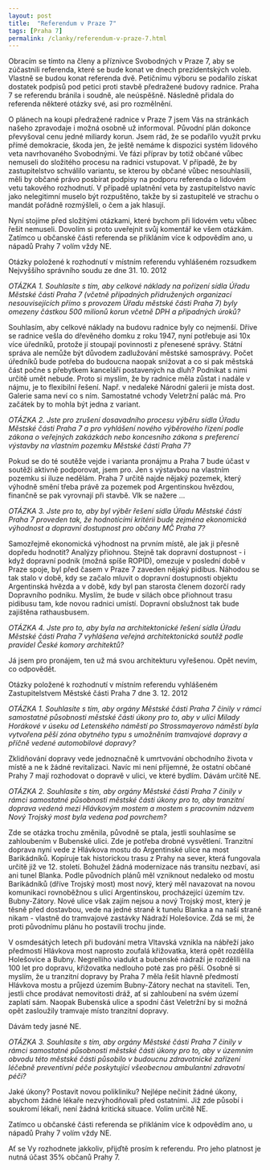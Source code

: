 ```yaml
---
layout: post
title:  "Referendum v Praze 7"
tags: [Praha 7]
permalink: /clanky/referendum-v-praze-7.html
---
```


Obracím se tímto na členy a příznivce Svobodných v Praze 7, aby se zúčastnili referenda, které se bude konat ve dnech prezidentských voleb. Vlastně se budou konat referenda dvě. Petičnímu výboru se podařilo získat dostatek podpisů pod petici proti stavbě předražené budovy radnice. Praha 7 se referendu bránila i soudně, ale neúspěšně. Následně přidala do referenda některé otázky své, asi pro rozmělnění.

O plánech na koupi předražené radnice v Praze 7 jsem Vás na stránkách našeho zpravodaje i možná osobně už informoval. Původní plán dokonce převyšoval cenu jedné miliardy korun. Jsem rád, že se podařilo využít prvku přímé demokracie, škoda jen, že ještě nemáme k dispozici systém lidového veta navrhovaného Svobodnými. Ve fázi příprav by totiž občané vůbec nemuseli do složitého procesu na radnici vstupovat. V případě, že by zastupitelstvo schválilo variantu, se kterou by občané vůbec nesouhlasili, měli by občané právo posbírat podpisy na podporu referenda o lidovém vetu takového rozhodnutí. V případě uplatnění veta by zastupitelstvo navíc jako nelegitimní muselo být rozpuštěno, takže by si zastupitelé ve strachu o mandát pořádně rozmýšleli, o čem a jak hlasují.

Nyní stojíme před složitými otázkami, které bychom při lidovém vetu vůbec řešit nemuseli. Dovolím si proto uveřejnit svůj komentář ke všem otázkám. Zatímco u občanské části referenda se přikláním více k odpovědím ano, u nápadů Prahy 7 volím vždy NE.

<a name="komentar"></a>

Otázky položené k rozhodnutí v místním referendu vyhlášeném rozsudkem Nejvyššího správního soudu ze dne 31. 10. 2012   

<i>OTÁZKA 1. Souhlasíte s tím, aby celkové náklady na pořízení sídla Úřadu Městské části Praha 7 (včetně případných  přidružených organizací nesouvisejících přímo s provozem Úřadu městské části  Praha 7) byly omezeny částkou 500 milionů korun včetně DPH a  případných úroků?</i>

Souhlasím, aby celkové náklady na budovu radnice byly co nejmenší. Dříve se radnice vešla do dřevěného domku z roku 1947, nyní potřebuje asi 10x více úředníků, protože jí stoupají povinnosti z přenesené správy. Státní správa ale nemůže být důvodem zadlužování městské samosprávy. Počet úředníků bude potřeba do budoucna naopak snižovat a co si pak městská část počne s přebytkem kanceláří postavených na dluh? Podnikat s nimi určitě umět nebude. Proto si myslím, že by radnice měla zůstat i nadále v nájmu, je to flexibilní řešení. Např. v nedaleké Národní galerii je místa dost. Galerie sama neví co s ním. Samostatné vchody Veletržní palác má. Pro začátek by to mohla být jedna z variant.

<i>OTÁZKA 2. Jste pro zrušení dosavadního procesu výběru sídla Úřadu  Městské části Praha 7 a pro vyhlášení nového  výběrového řízení podle  zákona o veřejných zakázkách nebo koncesního zákona s preferencí výstavby na vlastním pozemku Městské části Praha 7?</i>

Pokud se do té soutěže vejde i varianta pronájmu a Praha 7 bude účast v soutěži aktivně podporovat, jsem pro. Jen s výstavbou na vlastním pozemku si iluze nedělám. Praha 7 určitě najde nějaký pozemek, který výhodně smění třeba právě za pozemek pod Argentinskou hvězdou, finančně se pak vyrovnají při stavbě. Vlk se nažere ...

<i>OTÁZKA 3. Jste pro to, aby byl výběr řešení sídla Úřadu Městské části Praha 7 proveden tak, že hodnotícími kritérii bude zejména  ekonomická výhodnost a dopravní dostupnost pro občany MČ Praha 7?</i>

Samozřejmě ekonomická výhodnost na prvním místě, ale jak ji přesně dopředu hodnotit? Analýzy přiohnou. Stejně tak dopravní dostupnost - i když dopravní podnik (možná spíše ROPID), omezuje v poslední době v Praze spoje, byl před časem v Praze 7 zaveden nějaký pidibus. Náhodou se tak stalo v době, kdy se začalo mluvit o dopravní dostupnosti objektu Argentinská hvězda a v době, kdy byl pan starosta členem dozorčí rady Dopravního podniku. Myslím, že bude v silách obce přiohnout trasu pidibusu tam, kde novou radnici umístí. Dopravní obslužnost tak bude zajištěna rathausbusem.

<i>OTÁZKA 4. Jste pro to, aby byla na architektonické řešení sídla Úřadu Městské části Praha 7 vyhlášena veřejná architektonická soutěž  podle pravidel České komory architektů?</i>

Já jsem pro pronájem, ten už má svou architekturu vyřešenou. Opět nevím, co odpovědět.

Otázky položené k rozhodnutí v místním referendu vyhlášeném Zastupitelstvem Městské části Praha 7 dne 3. 12. 2012

<i>OTÁZKA 1. Souhlasíte s tím, aby orgány Městské části Praha 7 činily v rámci samostatné  působnosti městské části  úkony pro to, aby v ulici Milady Horákové v úseku od Letenského náměstí po Strossmayerovo náměstí byla vytvořena pěší zóna obytného typu s umožněním tramvajové dopravy a příčně vedené automobilové dopravy?</i>

Zklidňování dopravy vede jednoznačně k umrtvování obchodního života v místě a ne k žádné revitalizaci. Navíc mi není příjemné, že ostatní občané Prahy 7 mají rozhodovat o dopravě v ulici, ve které bydlím. Dávám určitě NE.

<i>OTÁZKA 2. Souhlasíte s tím, aby orgány Městské části Praha 7 činily v rámci samostatné působnosti městské části úkony pro to, aby tranzitní doprava vedená mezi Hlávkovým mostem a mostem s pracovním názvem Nový Trojský most byla vedena pod povrchem?</i>

Zde se otázka trochu změnila, původně se ptala, jestli souhlasíme se zahloubením v Bubenské ulici. Zde je potřeba drobné vysvětlení. Tranzitní doprava nyní vede z Hlávkova mostu do Argentinské ulice na most Barikádníků. Kopíruje tak historickou trasu z Prahy na sever, která fungovala určitě již ve 12. století. Bohužel žádná modernizace nás transitu nezbaví, asi ani tunel Blanka. Podle původních plánů měl vzniknout nedaleko od mostu Barikádníků (dříve Trojský most) most nový, který měl navazovat na novou komunikaci rovnoběžnou s ulicí Argentinskou, procházející územím tzv. Bubny-Zátory. Nové ulice však zajím nejsou a nový Trojský most, který je těsně před dostavbou, vede na jedné straně k tunelu Blanka a na naší straně nikam - vlastně do tramvajové zastávky Nádraží Holešovice. Zdá se mi, že proti původnímu plánu ho postavili trochu jinde.

V osmdesátých letech při budování metra Vltavská vznikla na nábřeží jako předmostí Hlávkova most naprosto zoufalá křižovatka, která opět rozdělila Holešovice a Bubny. Negrelliho viadukt a bubenské nádraží je rozdělili na 100 let pro dopravu, křižovatka nedlouho poté zas pro pěší. Osobně si myslím, že u tranzitní dopravy by Praha 7 měla řešit hlavně předmostí Hlávkova mostu a průjezd územím Bubny-Zátory nechat na staviteli. Ten, jestli chce prodávat nemovitosti dráž, ať si zahloubení na svém území zaplatí sám. Naopak Bubenská ulice a spodní část Veletržní by si možná opět zasloužily tramvaje místo tranzitní dopravy.

Dávám tedy jasné NE.

<i>OTÁZKA 3. Souhlasíte s tím, aby orgány Městské části Praha 7 činily v rámci samostatné působnosti městské části úkony pro to, aby v územním obvodu této městské části působilo v budoucnu zdravotnické zařízení léčebně preventivní péče poskytující všeobecnou ambulantní zdravotní péči?</i>

Jaké úkony? Postavit novou polikliniku? Nejlépe nečinit žádné úkony, abychom žádné lékaře nezvýhodňovali před ostatními. Již zde působí i soukromí lékaři, není žádná kritická situace. Volím určitě NE.

Zatímco u občanské části referenda se přikláním více k odpovědím ano, u nápadů Prahy 7 volím vždy NE.

Ať se Vy rozhodnete jakkoliv, přijďtě prosím k referendu. Pro jeho platnost je nutná účast 35% občanů Prahy 7.

